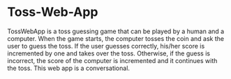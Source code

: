 # Toss-Web-App

TossWebApp is a toss guessing game that can be played by a human and a  computer. When the game starts, the computer tosses the coin and ask the user to  guess the toss. If the user guesses correctly, his/her score is incremented by one  and takes over the toss. Otherwise, if the guess is incorrect, the score of the  computer is incremented and it continues with the toss. This web app is a conversational.
